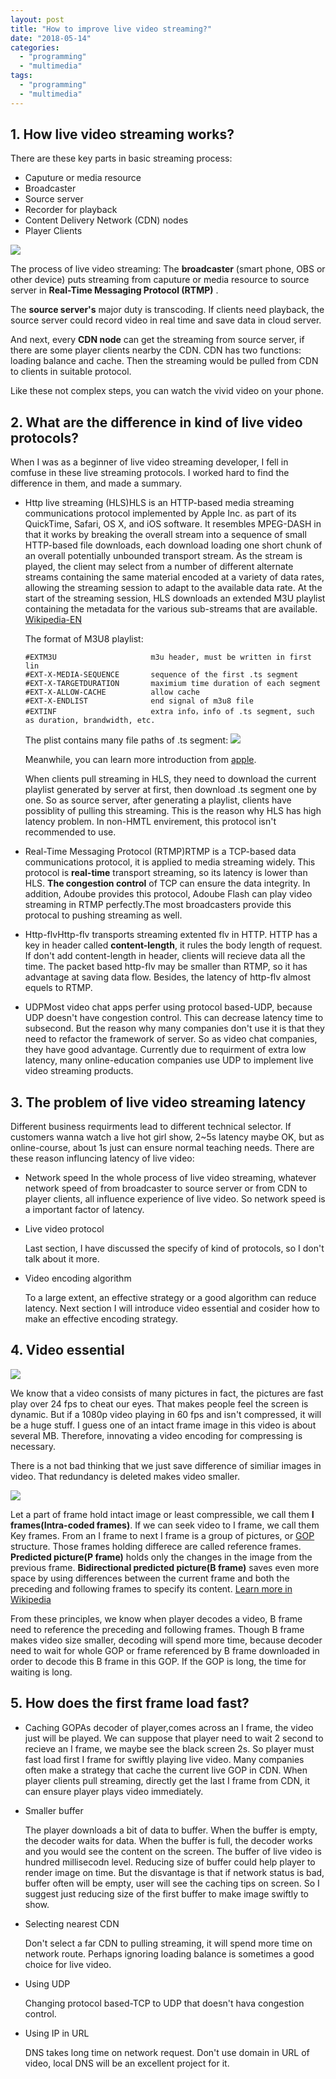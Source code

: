 ```yaml
---
layout: post
title: "How to improve live video streaming?"
date: "2018-05-14"
categories: 
  - "programming"
  - "multimedia"
tags:
  - "programming"
  - "multimedia"
---
```


## 1\. How live video streaming works?

There are these key parts in basic streaming process:

- Caputure or media resource
- Broadcaster
- Source server
- Recorder for playback
- Content Delivery Network (CDN) nodes
- Player Clients

![](/assets/img/images/streaming-structure-300x146.png)

The process of live video streaming: The **broadcaster** (smart phone, OBS or other device) puts streaming from caputure or media resource to source server in **Real-Time Messaging Protocol (RTMP)** .

The **source server's** major duty is transcoding. If clients need playback, the source server could record video in real time and save data in cloud server.

And next, every **CDN node** can get the streaming from source server, if there are some player clients nearby the CDN. CDN has two functions: loading balance and cache. Then the streaming would be pulled from CDN to clients in suitable protocol.

Like these not complex steps, you can watch the vivid video on your phone.

## 2\. What are the difference in kind of live video protocols?

When I was as a beginner of live video streaming developer, I fell in comfuse in these live streaming protocols. I worked hard to find the difference in them, and made a summary.

- Http live streaming (HLS)HLS is an HTTP-based media streaming communications protocol implemented by Apple Inc. as part of its QuickTime, Safari, OS X, and iOS software. It resembles MPEG-DASH in that it works by breaking the overall stream into a sequence of small HTTP-based file downloads, each download loading one short chunk of an overall potentially unbounded transport stream. As the stream is played, the client may select from a number of different alternate streams containing the same material encoded at a variety of data rates, allowing the streaming session to adapt to the available data rate. At the start of the streaming session, HLS downloads an extended M3U playlist containing the metadata for the various sub-streams that are available. [Wikipedia-EN](https://en.wikipedia.org/wiki/HTTP_Live_Streaming#cite_note-2)
    
    The format of M3U8 playlist:
    
    ```
    #EXTM3U                     m3u header, must be written in first lin
    #EXT-X-MEDIA-SEQUENCE       sequence of the first .ts segment
    #EXT-X-TARGETDURATION       maximium time duration of each segment
    #EXT-X-ALLOW-CACHE          allow cache
    #EXT-X-ENDLIST              end signal of m3u8 file 
    #EXTINF                     extra info，info of .ts segment, such as duration, brandwidth, etc.
    
    ```
    
    The plist contains many file paths of .ts segment: ![](/assets/img/images/1557224-a91914eb838992d7.jpg)
    
    Meanwhile, you can learn more introduction from [apple](https://developer.apple.com/library/content/documentation/NetworkingInternet/Conceptual/StreamingMediaGuide/Introduction/Introduction.html).
    
    When clients pull streaming in HLS, they need to download the current playlist generated by server at first, then download .ts segment one by one. So as source server, after generating a playlist, clients have possiblity of pulling this streaming. This is the reason why HLS has high latency problem. In non-HMTL envirement, this protocol isn't recommended to use.
- Real-Time Messaging Protocol (RTMP)RTMP is a TCP-based data communications protocol, it is applied to media streaming widely. This protocol is **real-time** transport streaming, so its latency is lower than HLS. **The congestion control** of TCP can ensure the data integrity. In addition, Adoube provides this protocol, Adoube Flash can play video streaming in RTMP perfectly.The most broadcasters provide this protocal to pushing streaming as well.
- Http-flvHttp-flv transports streaming extented flv in HTTP. HTTP has a key in header called **content-length**, it rules the body length of request. If don't add content-length in header, clients will recieve data all the time. The packet based http-flv may be smaller than RTMP, so it has advantage at saving data flow. Besides, the latency of http-flv almost equels to RTMP.
- UDPMost video chat apps perfer using protocol based-UDP, because UDP doesn't have congestion control. This can decrease latency time to subsecond. But the reason why many companies don't use it is that they need to refactor the framework of server. So as video chat companies, they have good advantage. Currently due to requirment of extra low latency, many online-education companies use UDP to implement live video streaming products.

## 3\. The problem of live video streaming latency

Different business requirments lead to different technical selector. If customers wanna watch a live hot girl show, 2~5s latency maybe OK, but as online-course, about 1s just can ensure normal teaching needs. There are these reason influncing latency of live video:

- Network speed In the whole process of live video streaming, whatever network speed of from broadcaster to source server or from CDN to player clients, all influence experience of live video. So network speed is a important factor of latency.
- Live video protocol
    
    Last section, I have discussed the specify of kind of protocols, so I don't talk about it more.
- Video encoding algorithm
    
    To a large extent, an effective strategy or a good algorithm can reduce latency. Next section I will introduce video essential and cosider how to make an effective encoding strategy.

## 4\. Video essential

![](/assets/img/images/1557224-aae5b986ecab60ab.jpg)

We know that a video consists of many pictures in fact, the pictures are fast play over 24 fps to cheat our eyes. That makes people feel the screen is dynamic. But if a 1080p video playing in 60 fps and isn't compressed, it will be a huge stuff. I guess one of an intact frame image in this video is about several MB. Therefore, innovating a video encoding for compressing is necessary.

There is a not bad thinking that we just save difference of similiar images in video. That redundancy is deleted makes video smaller.

![](/assets/img/images/1557224-db58d985e4b82af6.jpg)

Let a part of frame hold intact image or least compressible, we call them **I frames(Intra-coded frames)**. If we can seek video to I frame, we call them Key frames. From an I frame to next I frame is a group of pictures, or [GOP](https://en.wikipedia.org/wiki/Group_of_pictures) structure. Those frames holding differece are called reference frames. **Predicted picture(P frame)** holds only the changes in the image from the previous frame. **Bidirectional predicted picture(B frame)** saves even more space by using differences between the current frame and both the preceding and following frames to specify its content. [Learn more in Wikipedia](https://en.wikipedia.org/wiki/Video_compression_picture_types)

From these principles, we know when player decodes a video, B frame need to reference the preceding and following frames. Though B frame makes video size smaller, decoding will spend more time, because decoder need to wait for whole GOP or frame referenced by B frame downloaded in order to decode this B frame in this GOP. If the GOP is long, the time for waiting is long.

## 5\. How does the first frame load fast?

- Caching GOPAs decoder of player,comes across an I frame, the video just will be played. We can suppose that player need to wait 2 second to recieve an I frame, we maybe see the black screen 2s. So player must fast load first I frame for swiftly playing live video. Many companies often make a strategy that cache the current live GOP in CDN. When player clients pull streaming, directly get the last I frame from CDN, it can ensure player plays video immediately.
- Smaller buffer
    
    The player downloads a bit of data to buffer. When the buffer is empty, the decoder waits for data. When the buffer is full, the decoder works and you would see the content on the screen. The buffer of live video is hundred millisecodn level. Reducing size of buffer could help player to render image on time. But the disvantage is that if network status is bad, buffer often will be empty, user will see the caching tips on screen. So I suggest just reducing size of the first buffer to make image swiftly to show.
- Selecting nearest CDN
    
    Don't select a far CDN to pulling streaming, it will spend more time on network route. Perhaps ignoring loading balance is sometimes a good choice for live video.
- Using UDP
    
    Changing protocol based-TCP to UDP that doesn't hava congestion control.
- Using IP in URL
    
    DNS takes long time on network request. Don't use domain in URL of video, local DNS will be an excellent project for it.
